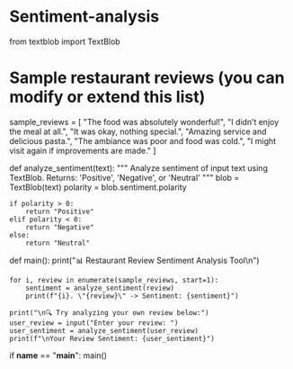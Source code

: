 # Sentiment-analysis
from textblob import TextBlob

# Sample restaurant reviews (you can modify or extend this list)
sample_reviews = [
    "The food was absolutely wonderful!",
    "I didn’t enjoy the meal at all.",
    "It was okay, nothing special.",
    "Amazing service and delicious pasta.",
    "The ambiance was poor and food was cold.",
    "I might visit again if improvements are made."
]

def analyze_sentiment(text):
    """
    Analyze sentiment of input text using TextBlob.
    Returns: 'Positive', 'Negative', or 'Neutral'
    """
    blob = TextBlob(text)
    polarity = blob.sentiment.polarity

    if polarity > 0:
        return "Positive"
    elif polarity < 0:
        return "Negative"
    else:
        return "Neutral"

def main():
    print("📊 Restaurant Review Sentiment Analysis Tool\n")

    for i, review in enumerate(sample_reviews, start=1):
        sentiment = analyze_sentiment(review)
        print(f"{i}. \"{review}\" -> Sentiment: {sentiment}")

    print("\n🔍 Try analyzing your own review below:")
    user_review = input("Enter your review: ")
    user_sentiment = analyze_sentiment(user_review)
    print(f"\nYour Review Sentiment: {user_sentiment}")

if __name__ == "__main__":
    main()
